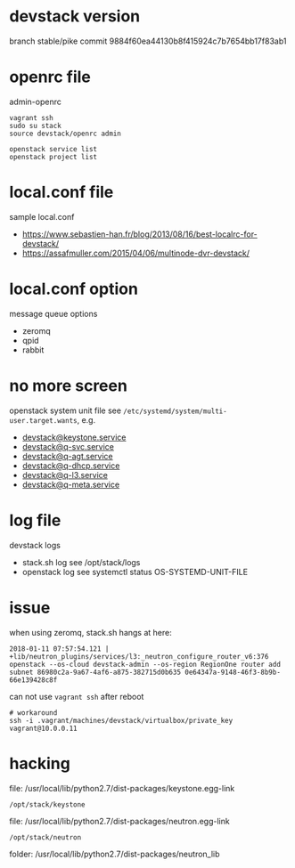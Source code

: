 # devstack version

branch stable/pike commit 9884f60ea44130b8f415924c7b7654bb17f83ab1

# openrc file

admin-openrc

```
vagrant ssh
sudo su stack
source devstack/openrc admin

openstack service list
openstack project list
```

# local.conf file

sample local.conf

* https://www.sebastien-han.fr/blog/2013/08/16/best-localrc-for-devstack/
* https://assafmuller.com/2015/04/06/multinode-dvr-devstack/

# local.conf option

message queue options

* zeromq
* qpid
* rabbit

# no more screen

openstack system unit file see `/etc/systemd/system/multi-user.target.wants`, e.g.

* devstack@keystone.service
* devstack@q-svc.service
* devstack@q-agt.service
* devstack@q-dhcp.service
* devstack@q-l3.service
* devstack@q-meta.service

# log file

devstack logs

* stack.sh log see /opt/stack/logs
* openstack log see systemctl status OS-SYSTEMD-UNIT-FILE

# issue

when using zeromq, stack.sh hangs at here:

```
2018-01-11 07:57:54.121 | +lib/neutron_plugins/services/l3:_neutron_configure_router_v6:376  openstack --os-cloud devstack-admin --os-region RegionOne router add subnet 86980c2a-9a67-4af6-a875-382715d0b635 0e64347a-9148-46f3-8b9b-66e139428c8f
```

can not use `vagrant ssh` after reboot

```
# workaround
ssh -i .vagrant/machines/devstack/virtualbox/private_key vagrant@10.0.0.11
```

# hacking

file: /usr/local/lib/python2.7/dist-packages/keystone.egg-link

```
/opt/stack/keystone
```

file: /usr/local/lib/python2.7/dist-packages/neutron.egg-link

```
/opt/stack/neutron
```

folder: /usr/local/lib/python2.7/dist-packages/neutron_lib
